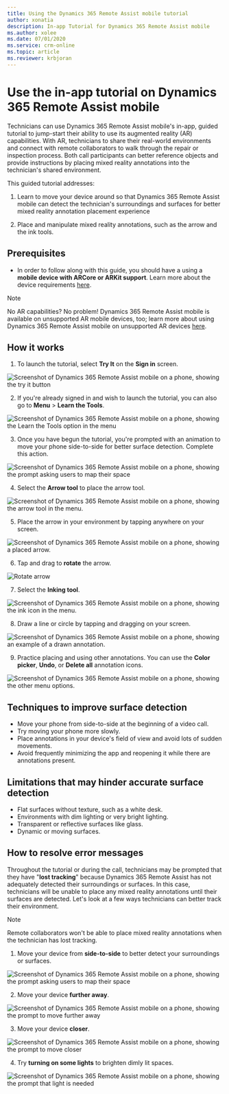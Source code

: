 ```yaml
---
title: Using the Dynamics 365 Remote Assist mobile tutorial
author: xonatia
description: In-app Tutorial for Dynamics 365 Remote Assist mobile 
ms.author: xolee
ms.date: 07/01/2020
ms.service: crm-online
ms.topic: article
ms.reviewer: krbjoran
---
```

# Use the in-app tutorial on Dynamics 365 Remote Assist mobile

Technicians can use Dynamics 365 Remote Assist mobile's in-app, guided tutorial to jump-start their ability to use its augmented reality (AR) capabilities. With AR, technicians to share their real-world environments and connect with remote collaborators to walk through the repair or inspection process. Both call participants can better reference objects and provide instructions by placing mixed reality annotations into the technician's shared environment.

This guided tutorial addresses:

1. Learn to move your device around so that Dynamics 365 Remote Assist mobile can detect the technician's surroundings and surfaces for better mixed reality annotation placement experience

2. Place and manipulate mixed reality annotations, such as the arrow and the ink tools.

## Prerequisites

- In order to follow along with this guide, you should have a using a **mobile device with ARCore or ARKit support**. Learn more about the device requirements [here](https://docs.microsoft.com/dynamics365/mixed-reality/remote-assist/requirements).

>[!Note]
> No AR capabilities? No problem! Dynamics 365 Remote Assist mobile is available on unsupported AR mobile devices, too; learn more about using Dynamics 365 Remote Assist mobile on unsupported AR devices [here](../mobile-app/using-devices-without-AR.md).

## How it works

1. To launch the tutorial, select **Try It** on the **Sign in** screen.

![Screenshot of Dynamics 365 Remote Assist mobile on a phone, showing the try it button](./media/13.png "Try It")

2. If you're already signed in and wish to launch the tutorial, you can also go to **Menu** > **Learn the Tools**. 

![Screenshot of Dynamics 365 Remote Assist mobile on a phone, showing the Learn the Tools option in the menu](./media/14b.png "Try Tools")

3. Once you have begun the tutorial, you're prompted with an animation to move your phone side-to-side for better surface detection. Complete this action. 

![Screenshot of Dynamics 365 Remote Assist mobile on a phone, showing the prompt asking users to map their space](./media/15.png "Map Space")

4. Select the **Arrow tool** to place the arrow tool.

![Screenshot of Dynamics 365 Remote Assist mobile on a phone, showing the arrow tool in the menu.](./media/16.png "Select Arrow")

5. Place the arrow in your environment by tapping anywhere on your screen. 

![Screenshot of Dynamics 365 Remote Assist mobile on a phone, showing a placed arrow.](./media/17a.png "Place Arrow")

6. Tap and drag to **rotate** the arrow. 

![Rotate arrow](./media/04.05-oobe.png)

7. Select the **Inking tool**.

![Screenshot of Dynamics 365 Remote Assist mobile on a phone, showing the ink icon in the menu.](./media/18.png "Select Ink")

8. Draw a line or circle by tapping and dragging on your screen. 

![Screenshot of Dynamics 365 Remote Assist mobile on a phone, showing an example of a drawn annotation.](./media/19b.png "Draw")

9. Practice placing and using other annotations. You can use the **Color picker**, **Undo**, or **Delete all** annotation icons. 

![Screenshot of Dynamics 365 Remote Assist mobile on a phone, showing the other menu options.](./media/20a.png "Other")

## Techniques to improve surface detection

- Move your phone from side-to-side at the beginning of a video call.
- Try moving your phone more slowly.
- Place annotations in your device's field of view and avoid lots of sudden movements.
- Avoid frequently minimizing the app and reopening it while there are annotations present.

## Limitations that may hinder accurate surface detection

- Flat surfaces without texture, such as a white desk.
- Environments with dim lighting or very bright lighting.
- Transparent or reflective surfaces like glass.
- Dynamic or moving surfaces.

## How to resolve error messages

Throughout the tutorial or during the call, technicians may be prompted that they have "**lost tracking**" because Dynamics 365 Remote Assist has not adequately detected their surroundings or surfaces. In this case, technicians will be unable to place any mixed reality annotations until their surfaces are detected. Let's look at a few ways technicians can better track their environment.

> [!NOTE]
> Remote collaborators won't be able to place mixed reality annotations when the technician has lost tracking.

1. Move your device from **side-to-side** to better detect your surroundings or surfaces.

![Screenshot of Dynamics 365 Remote Assist mobile on a phone, showing the prompt asking users to map their space](./media/15.png "Map Space")

2. Move your device **further away**.

![Screenshot of Dynamics 365 Remote Assist mobile on a phone, showing the prompt to move further away](./media/22.png "Far Away")

3. Move your device **closer**.

![Screenshot of Dynamics 365 Remote Assist mobile on a phone, showing the prompt to move closer](./media/23.png "Closer")

4. Try **turning on some lights** to brighten dimly lit spaces.

![Screenshot of Dynamics 365 Remote Assist mobile on a phone, showing the prompt that light is needed](./media/24.png "More light needed")
